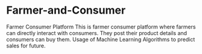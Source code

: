 # Farmer-and-Consumer
Farmer Consumer Platform This is farmer consumer platform where farmers can directly interact with consumers. They post their product details and consumers can buy them. Usage of Machine Learning Algorithms to predict sales for future.
